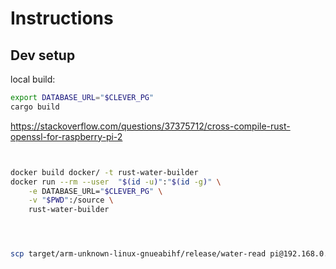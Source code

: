 # Instructions

## Dev setup

local build:

```bash
export DATABASE_URL="$CLEVER_PG"
cargo build
```

https://stackoverflow.com/questions/37375712/cross-compile-rust-openssl-for-raspberry-pi-2


```bash


docker build docker/ -t rust-water-builder
docker run --rm --user  "$(id -u)":"$(id -g)" \
    -e DATABASE_URL="$CLEVER_PG" \
    -v "$PWD":/source \
    rust-water-builder




scp target/arm-unknown-linux-gnueabihf/release/water-read pi@192.168.0.100:~/
```